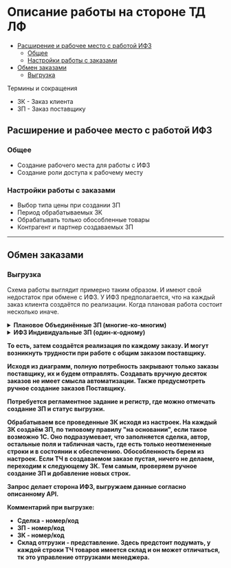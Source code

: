 ﻿# Описание работы на стороне ТД ЛФ
<!--TOC-->
  - [Расширение и рабочее место с работой ИФЗ](#-)
    - [Общее](#)
    - [Настройки работы с заказами](#-)
  - [Обмен заказами](#-)
    - [Выгрузка](#)
<!--/TOC-->
Термины и сокращения
* ЗК - Заказ клиента
* ЗП - Заказ поставщику
## Расширение и рабочее место с работой ИФЗ
### Общее
* Создание рабочего места для работы с ИФЗ
* Создание роли доступа к рабочему месту
### Настройки работы с заказами
* Выбор типа цены при создании ЗП
* Период обрабатываемых ЗК
* Обрабатывать только обособленные товары
* Контрагент и партнер создаваемых ЗП
---
## Обмен заказами
### Выгрузка
Схема работы выглядит примерно таким образом. И имеют свой недостаток при обмене с ИФЗ. У ИФЗ предполагается, что на каждый заказ клиента создаётся по реализации. Когда плановая работа состоит несколько иначе.

<details> 
<summary> <b> Плановое Объединённые ЗП (многие-ко-многим) <b> </summary>

```mermaid
graph LR
    %% Заказы поставщику
    ЗП1 --> ЗК1.1
    ЗП1 --> ЗК1.2
    ЗП1 --> ЗК2
    ЗП1 --> ЗК3.1
    ЗП1 --> ЗК3.2
    ЗП1 --> ЗК4.1
    
    ЗП2 --> ЗК4.2
    ЗП2 --> ЗК4.3
    ЗП2 --> НетЗК
    
    %% Связи заказов клиента со сделками
    ЗК1.1 --> Сделка1
    ЗК1.2 --> Сделка1
    
    ЗК3.1 --> Сделка2
    ЗК3.2 --> Сделка2
    
    ЗК4.1 --> Сделка3
    ЗК4.2 --> Сделка3
    ЗК4.3 --> Сделка3
    
    %% У ЗК2 нет сделки
    ЗК2 --> НетСделки[Нет сделки]
    
    %% Группировка для наглядности
    classDef zp fill:#f9f,stroke:#333;
    classDef zk fill:#bbf,stroke:#333;
    classDef deal fill:#bfb,stroke:#333;
    classDef none fill:#fbb,stroke:#333;
    classDef noDeal fill:#ffd,stroke:#333,stroke-dasharray: 5 5;
    
    class ЗП1,ЗП2 zp;
    class ЗК1.1,ЗК1.2,ЗК2,ЗК3.1,ЗК3.2,ЗК4.1,ЗК4.2,ЗК4.3 zk;
    class Сделка1,Сделка2,Сделка3 deal;
    class НетЗК none;
    class НетСделки noDeal;
```
</details> 

<details> 
<summary> <b> ИФЗ Индивидуальные ЗП (один-к-одному) <b> </summary>

```mermaid
graph LR
    %% Заказы поставщиков
    ЗП1 --> ЗК1.1
    ЗП2 --> ЗК1.2
    ЗП3 --> ЗК2
    ЗП4 --> ЗК3.1
    ЗП5 --> ЗК3.2
    ЗП6 --> ЗК4.1
    ЗП7 --> ЗК4.2
    ЗП8 --> ЗК4.3
    ЗП9 --> НетЗК

    %% Связи заказов клиента со сделками
    ЗК1.1 --> Сделка1
    ЗК1.2 --> Сделка1
    
    ЗК3.1 --> Сделка2
    ЗК3.2 --> Сделка2
    
    ЗК4.1 --> Сделка3
    ЗК4.2 --> Сделка3
    ЗК4.3 --> Сделка3

    %% У ЗК2 нет сделки
    ЗК2 --> НетСделки[Нет сделки]
    
    %% Группировка для наглядности
    classDef zp fill:#f9f,stroke:#333;
    classDef zk fill:#bbf,stroke:#333;
    classDef deal fill:#bfb,stroke:#333;
    classDef none fill:#fbb,stroke:#333;
    classDef noDeal fill:#ffd,stroke:#333,stroke-dasharray: 5 5;
    
    class ЗП1,ЗП2,ЗП3,ЗП4,ЗП5,ЗП6,ЗП7,ЗП8,ЗП9 zp;
    class ЗК1.1,ЗК1.2,ЗК2,ЗК3.1,ЗК3.2,ЗК4.1,ЗК4.2,ЗК4.3 zk;
    class Сделка1,Сделка2,Сделка3 deal;
    class НетЗК none;
    class НетСделки noDeal;

```
</details> 

То есть, затем создаётся реализация по каждому заказу. И могут возникнуть трудности при работе с общим заказом поставщику.

Исходя из диаграмм, полную потребность закрывают только заказы поставщику, их и будем отправлять.
Создавать вручную десяток заказов не имеет смысла автоматизации.
Также предусмотреть ручное создание заказов Поставщику.

Потребуется регламентное задание и регистр, где можно отмечать создание ЗП и статус выгрузки.

Обрабатываем все проведенные ЗК исходя из настроек.
На каждый ЗК создаём ЗП, по типовому правилу "на основании", если такое возможно 1С.
Оно подразумевает, что заполняется сделка, автор, остальные поля и табличная часть, где есть только неотмененные строки и в состоянии к обеспечению. Обособленность берем из настроек.
Если ТЧ в создаваемом заказе пустая, ничего не делаем, переходим к следующему ЗК. Тем самым, проверяем ручное создание ЗП и добавление новых строк.

Запрос делает сторона ИФЗ, выгружаем данные согласно описанному API.

Комментарий при выгрузке:
* Сделка - номер/код
* ЗП - номер/код
* ЗК - номер/код
* Склад отгрузки - представление. Здесь предстоит подумать, у каждой строки ТЧ товаров имеется склад и он может отличаться, тк это управление отгрузками менеджера.


